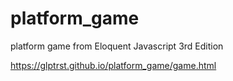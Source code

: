 # platform_game
platform game from Eloquent Javascript 3rd Edition

https://glptrst.github.io/platform_game/game.html

